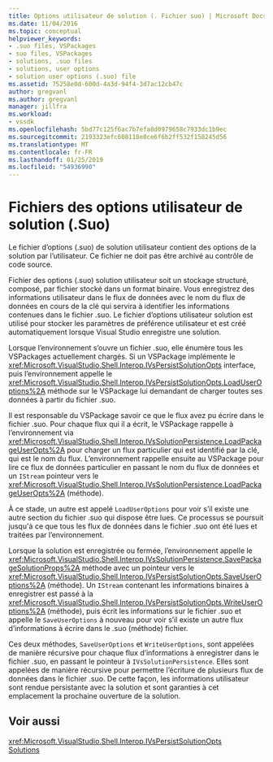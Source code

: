 ```yaml
---
title: Options utilisateur de solution (. Fichier suo) | Microsoft Docs
ms.date: 11/04/2016
ms.topic: conceptual
helpviewer_keywords:
- .suo files, VSPackages
- suo files, VSPackages
- solutions, .suo files
- solutions, user options
- solution user options (.suo) file
ms.assetid: 75258e0d-600d-4a3d-94f4-3d7ac12cb47c
author: gregvanl
ms.author: gregvanl
manager: jillfra
ms.workload:
- vssdk
ms.openlocfilehash: 5bd77c125f6ac7b7efa8d0979658c7933dc1b9ec
ms.sourcegitcommit: 2193323efc608118e0ce6f6b2ff532f158245d56
ms.translationtype: MT
ms.contentlocale: fr-FR
ms.lasthandoff: 01/25/2019
ms.locfileid: "54936990"
---
```

# <a name="solution-user-options-suo-file"></a>Fichiers des options utilisateur de solution (.Suo)
Le fichier d’options (.suo) de solution utilisateur contient des options de la solution par l’utilisateur. Ce fichier ne doit pas être archivé au contrôle de code source.  
  
 Fichier des options (.suo) solution utilisateur soit un stockage structuré, composé, par fichier stocké dans un format binaire. Vous enregistrez des informations utilisateur dans le flux de données avec le nom du flux de données en cours de la clé qui servira à identifier les informations contenues dans le fichier .suo. Le fichier d’options utilisateur solution est utilisé pour stocker les paramètres de préférence utilisateur et est créé automatiquement lorsque Visual Studio enregistre une solution.  
  
 Lorsque l’environnement s’ouvre un fichier .suo, elle énumère tous les VSPackages actuellement chargés. Si un VSPackage implémente le <xref:Microsoft.VisualStudio.Shell.Interop.IVsPersistSolutionOpts> interface, puis l’environnement appelle le <xref:Microsoft.VisualStudio.Shell.Interop.IVsPersistSolutionOpts.LoadUserOptions%2A> méthode sur le VSPackage lui demandant de charger toutes ses données à partir du fichier .suo.  
  
 Il est responsable du VSPackage savoir ce que le flux avez pu écrire dans le fichier .suo. Pour chaque flux qui il a écrit, le VSPackage rappelle à l’environnement via <xref:Microsoft.VisualStudio.Shell.Interop.IVsSolutionPersistence.LoadPackageUserOpts%2A> pour charger un flux particulier qui est identifié par la clé, qui est le nom du flux. L’environnement rappelle ensuite au VSPackage pour lire ce flux de données particulier en passant le nom du flux de données et un `IStream` pointeur vers le <xref:Microsoft.VisualStudio.Shell.Interop.IVsSolutionPersistence.LoadPackageUserOpts%2A> (méthode).  
  
 À ce stade, un autre est appelé `LoadUserOptions` pour voir s’il existe une autre section du fichier .suo qui dispose être lues. Ce processus se poursuit jusqu'à ce que tous les flux de données dans le fichier .suo ont été lues et traitées par l’environnement.  
  
 Lorsque la solution est enregistrée ou fermée, l’environnement appelle le <xref:Microsoft.VisualStudio.Shell.Interop.IVsSolutionPersistence.SavePackageSolutionProps%2A> méthode avec un pointeur vers le <xref:Microsoft.VisualStudio.Shell.Interop.IVsPersistSolutionOpts.SaveUserOptions%2A> (méthode). Un `IStream` contenant les informations binaires à enregistrer est passé à la <xref:Microsoft.VisualStudio.Shell.Interop.IVsPersistSolutionOpts.WriteUserOptions%2A> (méthode), puis écrit les informations sur le fichier .suo et appelle le `SaveUserOptions` à nouveau pour voir s’il existe un autre flux d’informations à écrire dans le .suo (méthode) fichier.  
  
 Ces deux méthodes, `SaveUserOptions` et `WriteUserOptions`, sont appelées de manière récursive pour chaque flux d’informations à enregistrer dans le fichier .suo, en passant le pointeur à `IVsSolutionPersistence`. Elles sont appelées de manière récursive pour permettre l’écriture de plusieurs flux de données dans le fichier .suo. De cette façon, les informations utilisateur sont rendue persistante avec la solution et sont garanties à cet emplacement la prochaine ouverture de la solution.  
  
## <a name="see-also"></a>Voir aussi  
 <xref:Microsoft.VisualStudio.Shell.Interop.IVsPersistSolutionOpts>   
 [Solutions](../../extensibility/internals/solutions.md)